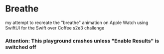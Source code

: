# Breathe
my attempt to recreate the "breathe" animation on Apple Watch using SwiftUI for the Swift over Coffee s2e3 challenge

### Attention: This playground crashes unless "Enable Results" is switched off
